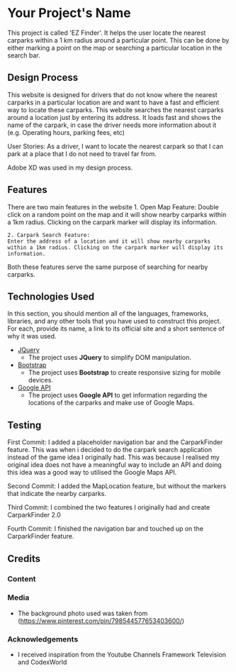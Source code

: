 # Your Project's Name

This project is called 'EZ Finder'. It helps the user locate the nearest carparks within a 1 km radius around a particular point. This can be done by either marking a point on the map or searching a particular location in the search bar.
 
## Design Process
 
This website is designed for drivers that do not know where the nearest carparks in a particular location are and want to have a fast and efficient way to locate these carparks. This website searches the nearest carparks around a location just by entering its address. It loads fast and shows the name of the carpark, in case the driver needs more information about it (e.g. Operating hours, parking fees, etc)

User Stories:
    As a driver, I want to locate the nearest carpark so that I can park at a place that I do not need to travel far from.

Adobe XD was used in my design process.

## Features

There are two main features in the website
    1. Open Map Feature: 
    Double click on a random point on the map and it will show nearby carparks within a 1km radius. Clicking on the carpark marker will display its information.

    2. Carpark Search Feature: 
    Enter the address of a location and it will show nearby carparks within a 1km radius. Clicking on the carpark marker will display its information.

Both these features serve the same purpose of searching for nearby carparks.

## Technologies Used

In this section, you should mention all of the languages, frameworks, libraries, and any other tools that you have used to construct this project. For each, provide its name, a link to its official site and a short sentence of why it was used.

- [JQuery](https://jquery.com)
    - The project uses **JQuery** to simplify DOM manipulation.
- [Bootstrap](https://getbootstrap.com)
    - The project uses **Bootstrap** to create responsive sizing for mobile devices.
- [Google API](https://maps.googleapis.com)
    - The project uses **Google API** to get information regarding the locations of the carparks and make use of Google Maps.


## Testing

First Commit: I added a placeholder navigation bar and the CarparkFinder feature. This was when i decided to do the carpark search application instead of the game idea I originally had. This was because I realised my original idea does not have a meaningful way to include an API and doing this idea was a good way to utilised the Google Maps API.

Second Commit: I added the MapLocation feature, but without the markers that indicate the nearby carparks.

Third Commit: I combined the two features I originally had and create CarparkFinder 2.0

Fourth Commit: I finished the navigation bar and touched up on the CarparkFinder feature.

## Credits

### Content

### Media
- The background photo used was taken from (https://www.pinterest.com/pin/798544577653403600/)

### Acknowledgements

- I received inspiration from the Youtube Channels Framework Television and CodexWorld